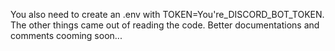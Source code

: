 You also need to create an .env with TOKEN=You're_DISCORD_BOT_TOKEN. The other things came out of reading the code.
Better documentations and comments cooming soon...